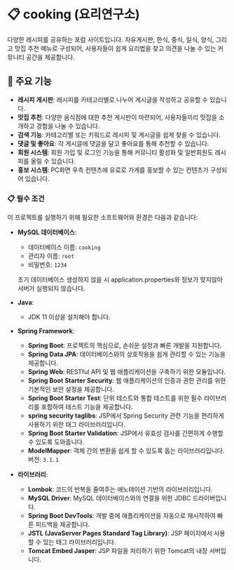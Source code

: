 # 📋 cooking (요리연구소)
다양한 레시피를 공유하는 포럼 사이트입니다. 
자유게시판, 한식, 중식, 일식, 양식, 그리고 맛집 추천 메뉴로 구성되어, 사용자들이 쉽게 요리법을 찾고 의견을 나눌 수 있는 커뮤니티 공간을 제공합니다.

## 📌 주요 기능
- **레시피 게시판**: 레시피를 카테고리별로 나누어 게시글을 작성하고 공유할 수 있습니다.
- **맛집 추천**: 다양한 음식점에 대한 추천 게시판이 마련되어, 사용자들끼리 맛집을 소개하고 경험을 나눌 수 있습니다.
- **검색 기능**: 카테고리별 또는 키워드로 레시피 및 게시글을 쉽게 찾을 수 있습니다.
- **댓글 및 좋아요**: 각 게시글에 댓글을 달고 좋아요를 통해 추천할 수 있습니다.
- **회원 시스템**: 회원 가입 및 로그인 기능을 통해 커뮤니티 활성화 및 일반회원도 레시피를 올릴 수 있습니다.
- **홍보 시스템**: PC화면 우측 컨텐츠에 유료로 가게를 홍보할 수 있는 컨텐츠가 구성되어 있습니다. 


### 📋 필수 조건
이 프로젝트를 실행하기 위해 필요한 소프트웨어와 환경은 다음과 같습니다:

- **MySQL 데이터베이스**:
  - 데이터베이스 이름: `cooking`
  - 관리자 이름: `root`
  - 비밀번호: `1234`
  
  초기 데이터베이스 생성하지 않을 시 application.properties와 정보가 맞지않아 서버가 실행되지 않습니다.

- **Java**:
  - JDK 11 이상을 설치해야 합니다.

- **Spring Framework**:
  - **Spring Boot**: 프로젝트의 핵심으로, 손쉬운 설정과 빠른 개발을 지원합니다.
  - **Spring Data JPA**: 데이터베이스와의 상호작용을 쉽게 관리할 수 있는 기능을 제공합니다.
  - **Spring Web**: RESTful API 및 웹 애플리케이션을 구축하기 위한 모듈입니다.
  - **Spring Boot Starter Security**: 웹 애플리케이션의 인증과 권한 관리를 위한 기본적인 보안 설정을 제공합니다.
  - **Spring Boot Starter Test**: 단위 테스트와 통합 테스트를 위한 필수 라이브러리를 포함하여 테스트 기능을 제공합니다.
  - **spring security taglibs**: JSP에서 Spring Security 관련 기능을 편리하게 사용하기 위한 태그 라이브러리입니다.
  - **Spring Boot Starter Validation**: JSP에서 유효성 검사를 간편하게 수행할 수 있도록 도와줍니다.
  - **ModelMapper**: 객체 간의 변환을 쉽게 할 수 있도록 돕는 라이브러리입니다. 버전: `3.1.1`

- **라이브러리**:
  - **Lombok**: 코드의 반복을 줄여주는 애노테이션 기반의 라이브러리입니다.
  - **MySQL Driver**: MySQL 데이터베이스와의 연결을 위한 JDBC 드라이버입니다.
  - **Spring Boot DevTools**: 개발 중에 애플리케이션을 자동으로 재시작하여 빠른 피드백을 제공합니다.
  - **JSTL (JavaServer Pages Standard Tag Library)**: JSP 페이지에서 사용할 수 있는 태그 라이브러리입니다.
  - **Tomcat Embed Jasper**: JSP 파일을 처리하기 위한 Tomcat의 내장 서버입니다.

